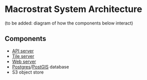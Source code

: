 Macrostrat System Architecture
==============================

(to be added: diagram of how the components below interact)


Components
----------

* [API server](https://github.com/UW-Macrostrat/api-v3)
* [Tile server](https://github.com/UW-Macrostrat/tileserver)
* [Web server](https://github.com/UW-Macrostrat/web)
* [Postgres](https://postgres.org/)/[PostGIS](https://postgis.net/) database
* S3 object store
